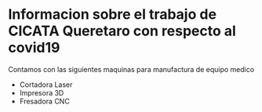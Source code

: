 # Informacion sobre el trabajo de CICATA Queretaro con respecto al covid19


Contamos con las siguientes maquinas para manufactura de equipo medico

+ Cortadora Laser
+ Impresora 3D
+ Fresadora CNC



